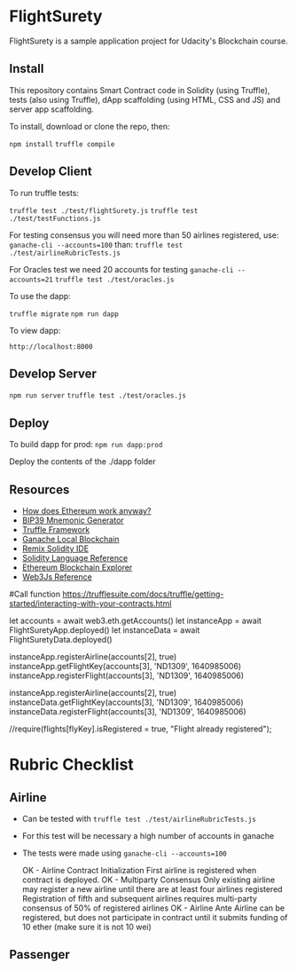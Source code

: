 # FlightSurety

FlightSurety is a sample application project for Udacity's Blockchain course.

## Install

This repository contains Smart Contract code in Solidity (using Truffle), tests (also using Truffle), dApp scaffolding (using HTML, CSS and JS) and server app scaffolding.

To install, download or clone the repo, then:

`npm install`
`truffle compile`

## Develop Client

To run truffle tests:

`truffle test ./test/flightSurety.js`
`truffle test ./test/testFunctions.js`

For testing consensus you will need more than 50 airlines registered, use:
`ganache-cli --accounts=100`
than:
`truffle test ./test/airlineRubricTests.js`

For Oracles test we need 20 accounts for testing
`ganache-cli --accounts=21`
`truffle test ./test/oracles.js`

To use the dapp:

`truffle migrate`
`npm run dapp`

To view dapp:

`http://localhost:8000`

## Develop Server

`npm run server`
`truffle test ./test/oracles.js`

## Deploy

To build dapp for prod:
`npm run dapp:prod`

Deploy the contents of the ./dapp folder


## Resources

* [How does Ethereum work anyway?](https://medium.com/@preethikasireddy/how-does-ethereum-work-anyway-22d1df506369)
* [BIP39 Mnemonic Generator](https://iancoleman.io/bip39/)
* [Truffle Framework](http://truffleframework.com/)
* [Ganache Local Blockchain](http://truffleframework.com/ganache/)
* [Remix Solidity IDE](https://remix.ethereum.org/)
* [Solidity Language Reference](http://solidity.readthedocs.io/en/v0.4.24/)
* [Ethereum Blockchain Explorer](https://etherscan.io/)
* [Web3Js Reference](https://github.com/ethereum/wiki/wiki/JavaScript-API)

#Call function
https://trufflesuite.com/docs/truffle/getting-started/interacting-with-your-contracts.html

let accounts = await web3.eth.getAccounts()
let instanceApp = await FlightSuretyApp.deployed()
let instanceData = await FlightSuretyData.deployed()

instanceApp.registerAirline(accounts[2], true)
instanceApp.getFlightKey(accounts[3], 'ND1309', 1640985006)
instanceApp.registerFlight(accounts[3], 'ND1309', 1640985006)

instanceApp.registerAirline(accounts[2], true)
instanceData.getFlightKey(accounts[3], 'ND1309', 1640985006)
instanceData.registerFlight(accounts[3], 'ND1309', 1640985006)

//require(flights[flyKey].isRegistered = true, "Flight already registered");

# Rubric Checklist 

## Airline

* Can be tested with `truffle test ./test/airlineRubricTests.js`
*   For this test will be necessary a high number of accounts in ganache
*   The tests were made using `ganache-cli --accounts=100` 

    OK - Airline Contract Initialization
        First airline is registered when contract is deployed.
    OK - Multiparty Consensus 
        Only existing airline may register a new airline until there are at least four airlines registered
        Registration of fifth and subsequent airlines requires multi-party consensus of 50% of registered airlines
    OK - Airline Ante
        Airline can be registered, but does not participate in contract until it submits funding of 10 ether (make sure it is not 10 wei)

## Passenger   


